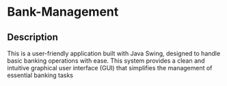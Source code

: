 # Bank-Management

## Description

This is a user-friendly application built with Java Swing, designed to handle basic banking operations with ease. This system provides a clean and intuitive graphical user interface (GUI) that simplifies the management of essential banking tasks
